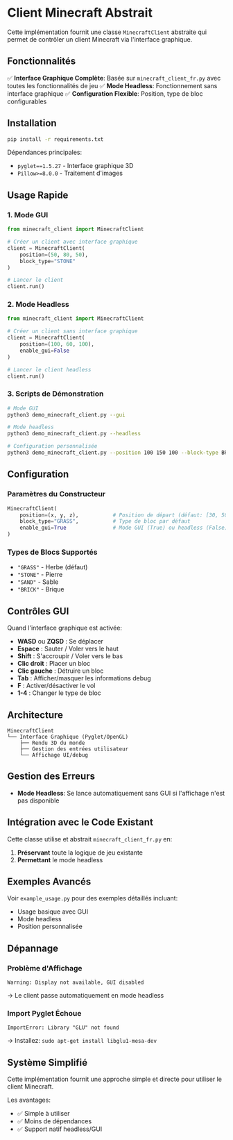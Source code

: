 # Client Minecraft Abstrait

Cette implémentation fournit une classe `MinecraftClient` abstraite qui permet de contrôler un client Minecraft via l'interface graphique.

## Fonctionnalités

✅ **Interface Graphique Complète**: Basée sur `minecraft_client_fr.py` avec toutes les fonctionnalités de jeu
✅ **Mode Headless**: Fonctionnement sans interface graphique
✅ **Configuration Flexible**: Position, type de bloc configurables

## Installation

```bash
pip install -r requirements.txt
```

Dépendances principales:
- `pyglet==1.5.27` - Interface graphique 3D
- `Pillow>=8.0.0` - Traitement d'images

## Usage Rapide

### 1. Mode GUI

```python
from minecraft_client import MinecraftClient

# Créer un client avec interface graphique
client = MinecraftClient(
    position=(50, 80, 50),
    block_type="STONE"
)

# Lancer le client
client.run()
```

### 2. Mode Headless

```python
from minecraft_client import MinecraftClient

# Créer un client sans interface graphique
client = MinecraftClient(
    position=(100, 60, 100),
    enable_gui=False
)

# Lancer le client headless
client.run()
```

### 3. Scripts de Démonstration

```bash
# Mode GUI
python3 demo_minecraft_client.py --gui

# Mode headless
python3 demo_minecraft_client.py --headless

# Configuration personnalisée
python3 demo_minecraft_client.py --position 100 150 100 --block-type BRICK
```

## Configuration

### Paramètres du Constructeur

```python
MinecraftClient(
    position=(x, y, z),           # Position de départ (défaut: [30, 50, 80])
    block_type="GRASS",           # Type de bloc par défaut  
    enable_gui=True               # Mode GUI (True) ou headless (False)
)
```

### Types de Blocs Supportés

- `"GRASS"` - Herbe (défaut)
- `"STONE"` - Pierre  
- `"SAND"` - Sable
- `"BRICK"` - Brique

## Contrôles GUI

Quand l'interface graphique est activée:

- **WASD** ou **ZQSD** : Se déplacer
- **Espace** : Sauter / Voler vers le haut
- **Shift** : S'accroupir / Voler vers le bas  
- **Clic droit** : Placer un bloc
- **Clic gauche** : Détruire un bloc
- **Tab** : Afficher/masquer les informations debug
- **F** : Activer/désactiver le vol
- **1-4** : Changer le type de bloc

## Architecture

```
MinecraftClient
└── Interface Graphique (Pyglet/OpenGL)
    ├── Rendu 3D du monde
    ├── Gestion des entrées utilisateur
    └── Affichage UI/debug
```

## Gestion des Erreurs

- **Mode Headless**: Se lance automatiquement sans GUI si l'affichage n'est pas disponible

## Intégration avec le Code Existant

Cette classe utilise et abstrait `minecraft_client_fr.py` en:

1. **Préservant** toute la logique de jeu existante
2. **Permettant** le mode headless

## Exemples Avancés

Voir `example_usage.py` pour des exemples détaillés incluant:
- Usage basique avec GUI
- Mode headless
- Position personnalisée

## Dépannage

### Problème d'Affichage
```
Warning: Display not available, GUI disabled
```
→ Le client passe automatiquement en mode headless

### Import Pyglet Échoue
```
ImportError: Library "GLU" not found
```
→ Installez: `sudo apt-get install libglu1-mesa-dev`

## Système Simplifié

Cette implémentation fournit une approche simple et directe pour utiliser le client Minecraft.

Les avantages:
- ✅ Simple à utiliser
- ✅ Moins de dépendances
- ✅ Support natif headless/GUI